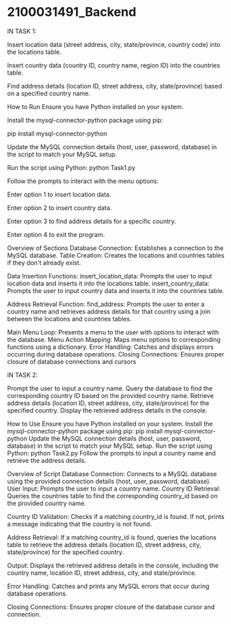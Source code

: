 # 2100031491_Backend

IN TASK 1:

Insert location data (street address, city, state/province, country code) into the locations table.

Insert country data (country ID, country name, region ID) into the countries table.

Find address details (location ID, street address, city, state/province) based on a specified country name.

How to Run
Ensure you have Python installed on your system.

Install the mysql-connector-python package using pip: 

pip install mysql-connector-python

Update the MySQL connection details (host, user, password, database) in the script to match your MySQL setup.

Run the script using Python: python Task1.py

Follow the prompts to interact with the menu options:

Enter option 1 to insert location data.  

Enter option 2 to insert country data.

Enter option 3 to find address details for a specific country.

Enter option 4 to exit the program.

Overview of Sections
Database Connection: Establishes a connection to the MySQL database.
Table Creation: Creates the locations and countries tables if they don't already exist.

Data Insertion Functions:
insert_location_data: Prompts the user to input location data and inserts it into the locations table.
insert_country_data: Prompts the user to input country data and inserts it into the countries table.

Address Retrieval Function:
find_address: Prompts the user to enter a country name and retrieves address details for that country using a join between the locations and countries tables.

Main Menu Loop: Presents a menu to the user with options to interact with the database.
Menu Action Mapping: Maps menu options to corresponding functions using a dictionary.
Error Handling: Catches and displays errors occurring during database operations.
Closing Connections: Ensures proper closure of database connections and cursors

IN TASK 2:

Prompt the user to input a country name.
Query the database to find the corresponding country ID based on the provided country name.
Retrieve address details (location ID, street address, city, state/province) for the specified country.
Display the retrieved address details in the console.

How to Use
Ensure you have Python installed on your system.
Install the mysql-connector-python package using pip: pip install mysql-connector-python
Update the MySQL connection details (host, user, password, database) in the script to match your MySQL setup.
Run the script using Python: python Task2.py
Follow the prompts to input a country name and retrieve the address details.

Overview of Script
Database Connection: Connects to a MySQL database using the provided connection details (host, user, password, database).
User Input: Prompts the user to input a country name.
Country ID Retrieval: Queries the countries table to find the corresponding country_id based on the provided country name.

Country ID Validation: Checks if a matching country_id is found. If not, prints a message indicating that the country is not found.

Address Retrieval: If a matching country_id is found, queries the locations table to retrieve the address details (location ID, street address, city, state/province) for the specified country.

Output: Displays the retrieved address details in the console, including the country name, location ID, street address, city, and state/province.

Error Handling: Catches and prints any MySQL errors that occur during database operations.

Closing Connections: Ensures proper closure of the database cursor and connection.
